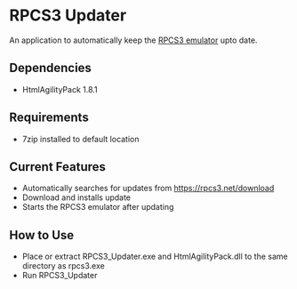 # RPCS3 Updater
An application to automatically keep the [RPCS3 emulator](https://rpcs3.net/) upto date.

## Dependencies
* HtmlAgilityPack 1.8.1

## Requirements
* 7zip installed to default location

## Current Features
* Automatically searches for updates from https://rpcs3.net/download
* Download and installs update
* Starts the RPCS3 emulator after updating

## How to Use
* Place or extract RPCS3_Updater.exe and HtmlAgilityPack.dll to the same directory as rpcs3.exe
* Run RPCS3_Updater
